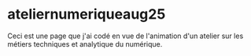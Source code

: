 # ateliernumeriqueaug25
Ceci est une page que j'ai codé en vue de l'animation d'un atelier sur les métiers techniques et analytique du numérique.
